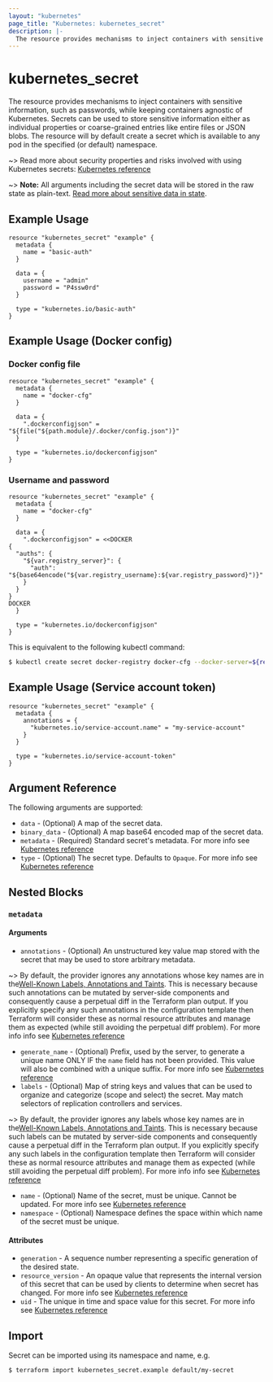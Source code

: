 ```yaml
---
layout: "kubernetes"
page_title: "Kubernetes: kubernetes_secret"
description: |-
  The resource provides mechanisms to inject containers with sensitive information while keeping containers agnostic of Kubernetes.
---
```


# kubernetes_secret

The resource provides mechanisms to inject containers with sensitive information, such as passwords, while keeping containers agnostic of Kubernetes.
Secrets can be used to store sensitive information either as individual properties or coarse-grained entries like entire files or JSON blobs.
The resource will by default create a secret which is available to any pod in the specified (or default) namespace.

~> Read more about security properties and risks involved with using Kubernetes secrets: [Kubernetes reference](https://kubernetes.io/docs/user-guide/secrets/#security-properties)

~> **Note:** All arguments including the secret data will be stored in the raw state as plain-text. [Read more about sensitive data in state](/docs/state/sensitive-data.html).

## Example Usage

```hcl
resource "kubernetes_secret" "example" {
  metadata {
    name = "basic-auth"
  }

  data = {
    username = "admin"
    password = "P4ssw0rd"
  }

  type = "kubernetes.io/basic-auth"
}
```

## Example Usage (Docker config)

### Docker config file

```hcl
resource "kubernetes_secret" "example" {
  metadata {
    name = "docker-cfg"
  }

  data = {
    ".dockerconfigjson" = "${file("${path.module}/.docker/config.json")}"
  }

  type = "kubernetes.io/dockerconfigjson"
}
```

### Username and password

```hcl
resource "kubernetes_secret" "example" {
  metadata {
    name = "docker-cfg"
  }

  data = {
    ".dockerconfigjson" = <<DOCKER
{
  "auths": {
    "${var.registry_server}": {
      "auth": "${base64encode("${var.registry_username}:${var.registry_password}")}"
    }
  }
}
DOCKER
  }

  type = "kubernetes.io/dockerconfigjson"
}
```

This is equivalent to the following kubectl command:

```sh
$ kubectl create secret docker-registry docker-cfg --docker-server=${registry_server} --docker-username=${registry_username} --docker-password=${registry_password}
```

## Example Usage (Service account token)

```hcl
resource "kubernetes_secret" "example" {
  metadata {
    annotations = {
      "kubernetes.io/service-account.name" = "my-service-account"
    }
  }

  type = "kubernetes.io/service-account-token"
}
```

## Argument Reference

The following arguments are supported:

* `data` - (Optional) A map of the secret data.
* `binary_data` - (Optional) A map base64 encoded map of the secret data.
* `metadata` - (Required) Standard secret's metadata. For more info see [Kubernetes reference](https://github.com/kubernetes/community/blob/master/contributors/devel/sig-architecture/api-conventions.md#metadata)
* `type` - (Optional) The secret type. Defaults to `Opaque`. For more info see [Kubernetes reference](https://github.com/kubernetes/community/blob/c7151dd8dd7e487e96e5ce34c6a416bb3b037609/contributors/design-proposals/auth/secrets.md#proposed-design)

## Nested Blocks

### `metadata`

#### Arguments

* `annotations` - (Optional) An unstructured key value map stored with the secret that may be used to store arbitrary metadata.

~> By default, the provider ignores any annotations whose key names are in the[Well-Known Labels, Annotations and Taints](https://kubernetes.io/docs/reference/labels-annotations-taints). This is necessary because such annotations can be mutated by server-side components and consequently cause a perpetual diff in the Terraform plan output. If you explicitly specify any such annotations in the configuration template then Terraform will consider these as normal resource attributes and manage them as expected (while still avoiding the perpetual diff problem). For more info info see [Kubernetes reference](http://kubernetes.io/docs/user-guide/annotations)

* `generate_name` - (Optional) Prefix, used by the server, to generate a unique name ONLY IF the `name` field has not been provided. This value will also be combined with a unique suffix. For more info see [Kubernetes reference](https://github.com/kubernetes/community/blob/master/contributors/devel/sig-architecture/api-conventions.md#idempotency)
* `labels` - (Optional) Map of string keys and values that can be used to organize and categorize (scope and select) the secret. May match selectors of replication controllers and services.

~> By default, the provider ignores any labels whose key names are in the[Well-Known Labels, Annotations and Taints](https://kubernetes.io/docs/reference/labels-annotations-taints). This is necessary because such labels can be mutated by server-side components and consequently cause a perpetual diff in the Terraform plan output. If you explicitly specify any such labels in the configuration template then Terraform will consider these as normal resource attributes and manage them as expected (while still avoiding the perpetual diff problem). For more info info see [Kubernetes reference](http://kubernetes.io/docs/user-guide/labels)

* `name` - (Optional) Name of the secret, must be unique. Cannot be updated. For more info see [Kubernetes reference](http://kubernetes.io/docs/user-guide/identifiers#names)
* `namespace` - (Optional) Namespace defines the space within which name of the secret must be unique.

#### Attributes

* `generation` - A sequence number representing a specific generation of the desired state.
* `resource_version` - An opaque value that represents the internal version of this secret that can be used by clients to determine when secret has changed. For more info see [Kubernetes reference](https://github.com/kubernetes/community/blob/master/contributors/devel/sig-architecture/api-conventions.md#concurrency-control-and-consistency)
* `uid` - The unique in time and space value for this secret. For more info see [Kubernetes reference](http://kubernetes.io/docs/user-guide/identifiers#uids)

## Import

Secret can be imported using its namespace and name, e.g.

```
$ terraform import kubernetes_secret.example default/my-secret
```
